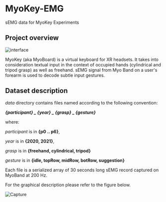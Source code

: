 # MyoKey-EMG
sEMG data for MyoKey Experiments 

## Project overview

![interface](https://user-images.githubusercontent.com/32867191/151349677-b655ae26-1fa4-4413-a595-dc07f0f9c5b8.jpg)

MyoKey (aka MyoBoard) is a virtual keyboard for XR headsets. 
It takes into consideration textual input in the context of occupied hands (cylindrical and tripod grasp) as well as freehand.
sEMG signal from Myo Band on a user's forearm is used to decode subtle input gestures.  

## Dataset description

_data_ directory contains files named according to the following convention:

_**{participant} _ {year} _ {grasp} _ {gesture}**_

where:

_participant_ is in **{p0 .. p6}**,

_year_ is in **{2020, 2021}**,

_grasp_ is in **{freehand, cylindrical, tripod}**

_gesture_ is in **{idle, topRow, midRow, botRow, suggestion}**

Each file is a serialized array of 30 seconds long sEMG record captured on MyoBand at 200 Hz. 

For the graphical description please refer to the figure below. 

![Capture](https://user-images.githubusercontent.com/32867191/151349886-f2942f1e-f5f0-44a6-b12d-0307b6ddbc8a.PNG)

